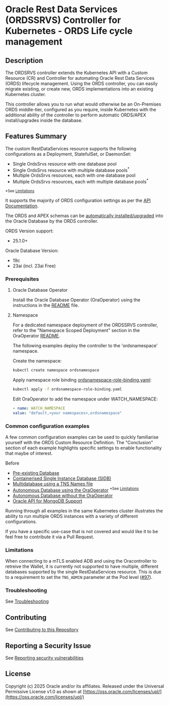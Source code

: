 # Oracle Rest Data Services (ORDSSRVS) Controller for Kubernetes -  ORDS Life cycle management


## Description

The ORDSRVS controller extends the Kubernetes API with a Custom Resource (CR) and Controller for automating Oracle Rest Data
Services (ORDS) lifecycle management.  Using the ORDS controller, you can easily migrate existing, or create new, ORDS implementations
into an existing Kubernetes cluster.  

This controller allows you to run what would otherwise be an On-Premises ORDS middle-tier, configured as you require, inside Kubernetes with the additional ability of the controller to perform automatic ORDS/APEX install/upgrades inside the database.

## Features Summary

The custom RestDataServices resource supports the following configurations as a Deployment, StatefulSet, or DaemonSet:

* Single OrdsSrvs resource with one database pool
* Single OrdsSrvs resource with multiple database pools<sup>*</sup>
* Multiple OrdsSrvs resources, each with one database pool
* Multiple OrdsSrvs resources, each with multiple database pools<sup>*</sup>

<sup>*See [Limitations](#limitations)</sup>

It supports the majority of ORDS configuration settings as per the [API Documentation](./api.md).

The ORDS and APEX schemas can be [automatically installed/upgraded](./autoupgrade.md) into the Oracle Database by the ORDS controller.

ORDS Version support: 
* 25.1.0+  

Oracle Database Version: 
* 19c
* 23ai (incl. 23ai Free)

### Prerequisites

1. Oracle Database Operator  

    Install the Oracle Database Operator (OraOperator) using the instructions in the [README](https://github.com/oracle/oracle-database-operator/blob/main/README.md) file.

1. Namespace  

    For a dedicated namespace deployment of the ORDSSRVS controller, refer to the "Namespace Scoped Deployment" section in the OraOperator [README](https://github.com/oracle/oracle-database-operator/blob/main/README.md#2-namespace-scoped-deployment).

    The following examples deploy the controller to the 'ordsnamespace' namespace.

    Create the namespace:
    ```bash
    kubectl create namespace ordsnamespace
    ```

    Apply namespace role binding [ordsnamespace-role-binding.yaml](./ordsnamespace-role-binding.yaml):
    ```bash
    kubectl apply -f ordsnamespace-role-binding.yaml
    ```

    Edit OraOperator to add the namespace under WATCH_NAMESPACE:
    ```yaml
    - name: WATCH_NAMESPACE
    value: "default,<your namespaces>,ordsnamespace"
    ```

### Common configuration examples

A few common configuration examples can be used to quickly familiarise yourself with the ORDS Custom Resource Definition.
The "Conclusion" section of each example highlights specific settings to enable functionality that maybe of interest.

Before 

* [Pre-existing Database](./examples/existing_db.md)
* [Containerised Single Instance Database (SIDB)](./examples/sidb_container.md)
* [Multidatabase using a TNS Names file](./examples/multi_pool.md)
* [Autonomous Database using the OraOperator](./examples/adb_oraoper.md) <sup>*See [Limitations](#limitations)</sup>
* [Autonomous Database without the OraOperator](./examples/adb.md)
* [Oracle API for MongoDB Support](./examples/mongo_api.md)

Running through all examples in the same Kubernetes cluster illustrates the ability to run multiple ORDS instances with a variety of different configurations.

If you have a specific use-case that is not covered and would like it to be feel free to contribute it via a Pull Request.

### Limitations

When connecting to a mTLS enabled ADB and using the Oracontroller to retreive the Wallet, it is currently not supported to have multiple, different databases supported by the single RestDataServices resource.  This is due to a requirement to set the `TNS_ADMIN` parameter at the Pod level ([#97](https://github.com/oracle/oracle-database-controller/issues/97)).

### Troubleshooting 
See [Troubleshooting](./TROUBLESHOOTING.md)

## Contributing
See [Contributing to this Repository](./CONTRIBUTING.md)

## Reporting a Security Issue

See [Reporting security vulnerabilities](./SECURITY.md)

## License

Copyright (c) 2025 Oracle and/or its affiliates.
Released under the Universal Permissive License v1.0 as shown at [https://oss.oracle.com/licenses/upl/](https://oss.oracle.com/licenses/upl/)
